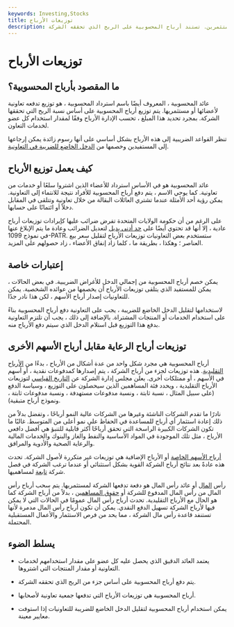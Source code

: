 ```yaml
---
keywords: Investing,Stocks
title: توزيعات الأرباح
description: أرباح أو توزيعات تدفعها تعاونية للأعضاء أو المستثمرين. تستند أرباح المحسوبية على الربح الذي تحققه الشركة.
---
```


# توزيعات الأرباح
## ما المقصود بأرباح المحسوبية؟

عائد المحسوبية ، المعروف أيضًا باسم استرداد المحسوبية ، هو توزيع تدفعه تعاونية لأعضائها أو مستثمريها. يتم توزيع أرباح المحسوبية على أساس نسبة الربح التي تحققها الشركة. بمجرد تحديد هذا المبلغ ، تحسب الإدارة الأرباح وفقًا لمقدار استخدام كل عضو لخدمات التعاون.

تنظر القواعد الضريبية إلى هذه الأرباح بشكل أساسي على أنها رسوم زائدة يمكن إرجاعها إلى المستفيدين وخصمها من [الدخل الخاضع للضريبة في التعاونية](/taxableincome).

## كيف يعمل توزيع الأرباح

عائد المحسوبية هو في الأساس استرداد للأعضاء الذين اشتروا سلعًا أو خدمات من تعاونية. كما يوحي الاسم ، يتم دفع أرباح المحسوبية للأفراد نتيجة للانتماء إلى التعاونية. يمكن رؤية أحد الأمثلة عندما تشتري العائلات البقالة من خلال تعاونية وتتلقى في المقابل دخلاً أو ائتمانًا على حسابها.

على الرغم من أن حكومة الولايات المتحدة تفرض ضرائب عليها كإيرادات توزيعات أرباح عادية ، إلا أنها قد تحتوي أيضًا على [حد أدنى بديل](/alternativeminimumtax) لتعديل الضرائب وعادة ما يتم الإبلاغ عنها في نموذج 1099-PATR. ستستخدم بعض التعاونيات توزيعات الأرباح لتقليل سعر بيع العناصر ؛ وهكذا ، بطريقة ما ، كلما زاد إنفاق الأعضاء ، زاد حصولهم على المزيد.

## إعتبارات خاصة

يمكن خصم أرباح المحسوبية من إجمالي الدخل للأغراض الضريبية. في بعض الحالات ، يمكن للمستفيد الذي يتلقى توزيعات الأرباح أن يخصمها من عوائده الشخصية. يمكن للتعاونيات إصدار أرباح الأسهم ، لكن هذا نادر جدًا.

لاستخدامها لتقليل الدخل الخاضع للضريبة ، يجب على التعاونية دفع أرباح المحسوبية بناءً على استخدام الخدمات أو المنتجات المشتراة. بالإضافة إلى ذلك ، يجب أن تلتزم التعاونية بدفع هذا التوزيع قبل استلام الدخل الذي سيتم دفع الأرباح منه.

## توزيعات أرباح الرعاية مقابل أرباح الأسهم الأخرى

أرباح المحسوبية هي مجرد شكل واحد من عدة أشكال من الأرباح ، بدءًا من [الأرباح التقليدية](/dividend). هذه توزيعات لجزء من أرباح الشركة ، يتم إصدارها كمدفوعات نقدية ، أو أسهم في الأسهم ، أو ممتلكات أخرى. يعلن مجلس إدارة الشركة عن [التاريخ القياسي](/recorddate) لتوزيعات الأرباح التقليدية ، ويحدد فئة المساهمين الذين سيحصلون على التوزيع ، وسياسة الدفع (على سبيل المثال ، نسبة ثابتة ، ونسبة مدفوعات مستهدفة ، ونسبة مدفوعات ثابتة ، ونموذج أرباح متبقية).

نادرًا ما تقدم الشركات الناشئة وغيرها من الشركات عالية النمو أرباحًا ، وتفضل بدلاً من ذلك إعادة استثمار أي أرباح للمساعدة في الحفاظ على نمو أعلى من المتوسط. غالبًا ما تكون الشركات الكبيرة الراسخة التي تحقق أرباحًا أكثر قابلية للتنبؤ هي أفضل دافعي الأرباح ، مثل تلك الموجودة في المواد الأساسية والنفط والغاز والبنوك والخدمات المالية والرعاية الصحية والأدوية والمرافق.

[أرباح الأسهم الخاصة](/specialdividend) أو الأرباح الإضافية هي توزيعات غير متكررة لأصول الشركة. تحدث هذه عادةً بعد نتائج أرباح الشركة القوية بشكل استثنائي أو عندما ترغب الشركة في فصل شركة [تابعة](/subsidiary) لمساهميها.

رأس [المال](/capital-dividend) أو عائد رأس المال هو دفعة تدفعها الشركة لمستثمريها. يتم سحب أرباح رأس المال من رأس المال المدفوع للشركة أو [حقوق المساهمين](/shareholdersequity) ، بدلاً من أرباح الشركة كما هو الحال مع الأرباح التقليدية. تحدث أرباح رأس المال عمومًا في الحالات التي لا يمكن فيها لأرباح الشركة تسهيل الدفع النقدي. يمكن أن تكون أرباح رأس المال مدمرة لأنها تستنفد قاعدة رأس مال الشركة ، مما يحد من فرص الاستثمار والأعمال المستقبلية المحتملة.

## يسلط الضوء

- يعتمد العائد الدقيق الذي يحصل عليه كل عضو على مقدار استخدامهم لخدمات التعاونية أو مقدار المنتجات التي اشتروها.

- يتم دفع أرباح المحسوبية على أساس جزء من الربح الذي تحققه الشركة.

- أرباح المحسوبية هي توزيعات الأرباح التي تدفعها جمعية تعاونية لأصحابها.

- يمكن استخدام أرباح المحسوبية لتقليل الدخل الخاضع للضريبة للتعاونيات إذا استوفت معايير معينة.

